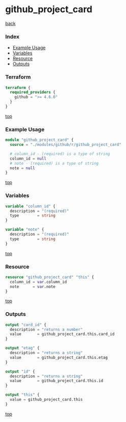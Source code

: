 # github_project_card

[back](../github.md)

### Index

- [Example Usage](#example-usage)
- [Variables](#variables)
- [Resource](#resource)
- [Outputs](#outputs)

### Terraform

```terraform
terraform {
  required_providers {
    github = ">= 4.6.0"
  }
}
```

[top](#index)

### Example Usage

```terraform
module "github_project_card" {
  source = "./modules/github/r/github_project_card"

  # column_id - (required) is a type of string
  column_id = null
  # note - (required) is a type of string
  note = null
}
```

[top](#index)

### Variables

```terraform
variable "column_id" {
  description = "(required)"
  type        = string
}

variable "note" {
  description = "(required)"
  type        = string
}
```

[top](#index)

### Resource

```terraform
resource "github_project_card" "this" {
  column_id = var.column_id
  note      = var.note
}
```

[top](#index)

### Outputs

```terraform
output "card_id" {
  description = "returns a number"
  value       = github_project_card.this.card_id
}

output "etag" {
  description = "returns a string"
  value       = github_project_card.this.etag
}

output "id" {
  description = "returns a string"
  value       = github_project_card.this.id
}

output "this" {
  value = github_project_card.this
}
```

[top](#index)